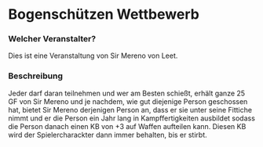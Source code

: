 # Bogenschützen Wettbewerb

### Welcher Veranstalter?

Dies ist eine Veranstaltung von Sir Mereno von Leet.

### Beschreibung

Jeder darf daran teilnehmen und wer am Besten schießt, erhält ganze 25 GF von Sir Mereno und je nachdem, wie gut diejenige Person geschossen hat, bietet Sir Mereno derjenigen Person an, dass er sie unter seine Fittiche nimmt und er die Person ein Jahr lang in Kampffertigkeiten ausbildet sodass die Person danach einen KB von +3 auf Waffen aufteilen kann. Diesen KB wird der Spielercharackter dann immer behalten, bis er stirbt.

